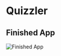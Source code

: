# Quizzler

## Finished App
![Finished App](https://github.com/londonappbrewery/Images/blob/master/Quizzler.gif)